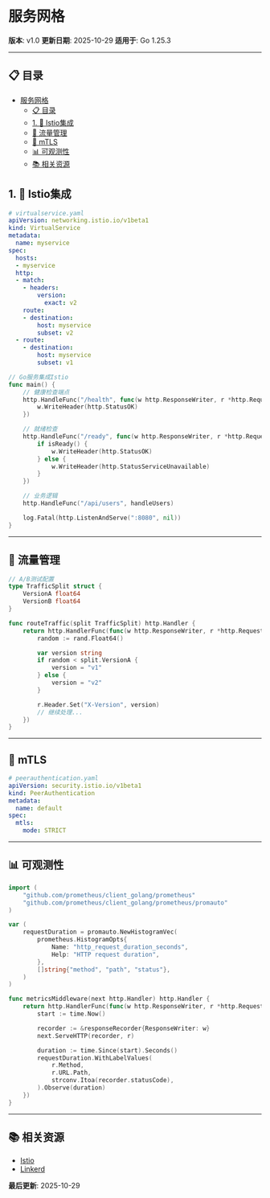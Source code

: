 # 服务网格

**版本**: v1.0
**更新日期**: 2025-10-29
**适用于**: Go 1.25.3

---

## 📋 目录

- [服务网格](#服务网格)
  - [📋 目录](#-目录)
  - [1. 📖 Istio集成](#1--istio集成)
  - [🔀 流量管理](#-流量管理)
  - [🔐 mTLS](#-mtls)
  - [📊 可观测性](#-可观测性)
  - [📚 相关资源](#-相关资源)

## 1. 📖 Istio集成

```yaml
# virtualservice.yaml
apiVersion: networking.istio.io/v1beta1
kind: VirtualService
metadata:
  name: myservice
spec:
  hosts:
  - myservice
  http:
  - match:
    - headers:
        version:
          exact: v2
    route:
    - destination:
        host: myservice
        subset: v2
  - route:
    - destination:
        host: myservice
        subset: v1
```

```go
// Go服务集成Istio
func main() {
    // 健康检查端点
    http.HandleFunc("/health", func(w http.ResponseWriter, r *http.Request) {
        w.WriteHeader(http.StatusOK)
    })

    // 就绪检查
    http.HandleFunc("/ready", func(w http.ResponseWriter, r *http.Request) {
        if isReady() {
            w.WriteHeader(http.StatusOK)
        } else {
            w.WriteHeader(http.StatusServiceUnavailable)
        }
    })

    // 业务逻辑
    http.HandleFunc("/api/users", handleUsers)

    log.Fatal(http.ListenAndServe(":8080", nil))
}
```

---

## 🔀 流量管理

```go
// A/B测试配置
type TrafficSplit struct {
    VersionA float64
    VersionB float64
}

func routeTraffic(split TrafficSplit) http.Handler {
    return http.HandlerFunc(func(w http.ResponseWriter, r *http.Request) {
        random := rand.Float64()

        var version string
        if random < split.VersionA {
            version = "v1"
        } else {
            version = "v2"
        }

        r.Header.Set("X-Version", version)
        // 继续处理...
    })
}
```

---

## 🔐 mTLS

```yaml
# peerauthentication.yaml
apiVersion: security.istio.io/v1beta1
kind: PeerAuthentication
metadata:
  name: default
spec:
  mtls:
    mode: STRICT
```

---

## 📊 可观测性

```go
import (
    "github.com/prometheus/client_golang/prometheus"
    "github.com/prometheus/client_golang/prometheus/promauto"
)

var (
    requestDuration = promauto.NewHistogramVec(
        prometheus.HistogramOpts{
            Name: "http_request_duration_seconds",
            Help: "HTTP request duration",
        },
        []string{"method", "path", "status"},
    )
)

func metricsMiddleware(next http.Handler) http.Handler {
    return http.HandlerFunc(func(w http.ResponseWriter, r *http.Request) {
        start := time.Now()

        recorder := &responseRecorder{ResponseWriter: w}
        next.ServeHTTP(recorder, r)

        duration := time.Since(start).Seconds()
        requestDuration.WithLabelValues(
            r.Method,
            r.URL.Path,
            strconv.Itoa(recorder.statusCode),
        ).Observe(duration)
    })
}
```

---

## 📚 相关资源

- [Istio](https://istio.io/)
- [Linkerd](https://linkerd.io/)

**最后更新**: 2025-10-29
